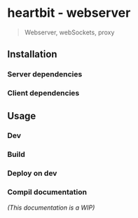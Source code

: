 # heartbit - webserver

> Webserver, webSockets, proxy

## Installation
### Server dependencies
### Client dependencies

## Usage
### Dev
### Build
### Deploy on dev
### Compil documentation

_(This documentation is a WIP)_

[d3js]: http://d3js.org
[nodejs]: http://nodejs.org
[bowerjs]: https://github.com/bower/bower
[platojs]: https://github.com/es-analysis/plato
